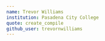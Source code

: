 ```yaml
---
name: Trevor Williams
institution: Pasadena City College
quote: create_compile
github_user: trevornwilliams
---
```

